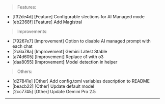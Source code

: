 > Features:
- [f32de4d] [Feature] Configurable slections for AI Managed mode
- [eb2368f] [Feature] Add Magistral

> Improvements:
- [79267e7] [Improvement] Option to disable AI managed prompt with each chat
- [2c6a78a] [Improvement] Gemini Latest Stable
- [a74d605] [Improvement] Replace o1 with o3
- [daa8055] [Improvement] Model detection in helper

> Others:
- [d27841e] [Other] Add config.toml variables description to README
- [beacb22] [Other] Update default model
- [2cc7745] [Other] Update Gemini Pro 2.5


---
